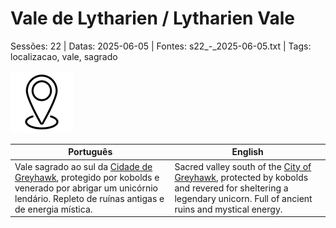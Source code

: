 
# Vale de Lytharien / Lytharien Vale

Sessões: 22 | Datas: 2025-06-05 | Fontes: s22_-_2025-06-05.txt | Tags: localizacao, vale, sagrado

![Vale de Lytharien](docs/dm/-/locations/blank.png)

| Português | English |
|-----------|---------|
| Vale sagrado ao sul da [Cidade de Greyhawk](docs/dm/-/locations/cidade_de_greyhawk.md), protegido por kobolds e venerado por abrigar um unicórnio lendário. Repleto de ruínas antigas e de energia mística. | Sacred valley south of the [City of Greyhawk](docs/dm/-/locations/cidade_de_greyhawk.md), protected by kobolds and revered for sheltering a legendary unicorn. Full of ancient ruins and mystical energy. |

